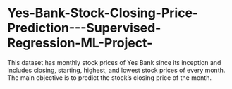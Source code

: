 # Yes-Bank-Stock-Closing-Price-Prediction---Supervised-Regression-ML-Project-
This dataset has monthly stock prices of Yes Bank since its inception and includes closing, starting, highest, and lowest stock prices of every month. The main objective is to predict the stock’s closing price of the month.
